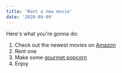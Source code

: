 ```yaml
---
title: 'Rent a new movie'
date: '2020-09-09'
---
```


Here's what you're gonna do:

 1. Check out the newest movies on [Amazon](https://amzn.to/3gv2yBs)
 2. Rent one
 3. Make some [gourmet popcorn](https://www.foodnetwork.com/recipes/articles/50-flavored-popcorn-recipes)
 4. Enjoy